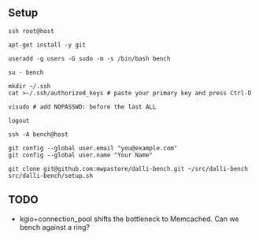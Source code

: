 ## Setup

    ssh root@host

    apt-get install -y git

    useradd -g users -G sudo -m -s /bin/bash bench

    su - bench

    mkdir ~/.ssh
    cat >~/.ssh/authorized_keys # paste your primary key and press Ctrl-D

    visudo # add NOPASSWD: before the last ALL

    logout

    ssh -A bench@host

    git config --global user.email "you@example.com"
    git config --global user.name "Your Name"

    git clone git@github.com:mwpastore/dalli-bench.git ~/src/dalli-bench
    src/dalli-bench/setup.sh

## TODO

* kgio+connection_pool shifts the bottleneck to Memcached. Can we bench against
  a ring?

